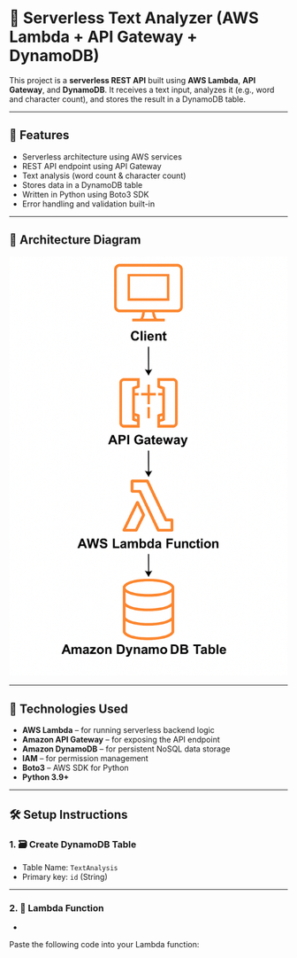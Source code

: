 # 🧠 Serverless Text Analyzer (AWS Lambda + API Gateway + DynamoDB)

This project is a **serverless REST API** built using **AWS Lambda**, **API Gateway**, and **DynamoDB**. It receives a text input, analyzes it (e.g., word and character count), and stores the result in a DynamoDB table.

---

## 📌 Features

- Serverless architecture using AWS services
- REST API endpoint using API Gateway
- Text analysis (word count & character count)
- Stores data in a DynamoDB table
- Written in Python using Boto3 SDK
- Error handling and validation built-in

---

## 🧱 Architecture Diagram

![System DataFlow Diagram -> ](DFD.png)


---

## 🚀 Technologies Used

- **AWS Lambda** – for running serverless backend logic
- **Amazon API Gateway** – for exposing the API endpoint
- **Amazon DynamoDB** – for persistent NoSQL data storage
- **IAM** – for permission management
- **Boto3** – AWS SDK for Python
- **Python 3.9+**

---

## 🛠️ Setup Instructions

### 1. 🗃️ Create DynamoDB Table
- Table Name: `TextAnalysis`
- Primary key: `id` (String)

---

### 2. 🧠 Lambda Function

- 
Paste the following code into your Lambda function:

